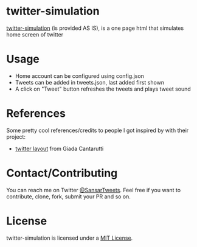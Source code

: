 
twitter-simulation
=======

[twitter-simulation](https://github.com/sansar-choinyambuu/twitter-simulation) (is provided AS IS), is a one page html that simulates home screen of twitter

# Usage

- Home account can be configured using config.json
- Tweets can be added in tweets.json, last added first shown
- A click on "Tweet" button refreshes the tweets and plays tweet sound

# References

Some pretty cool references/credits to people I got inspired by with their project: 

- [twitter layout](https://codepen.io/Gi_18/pen/xwVJKg) from Giada Cantarutti

# Contact/Contributing

You can reach me on Twitter [@SansarTweets](https://twitter.com/SansarTweets).
Feel free if you want to contribute, clone, fork, submit your PR and so on.

# License

twitter-simulation is licensed under a [MIT License](https://opensource.org/licenses/MIT).
